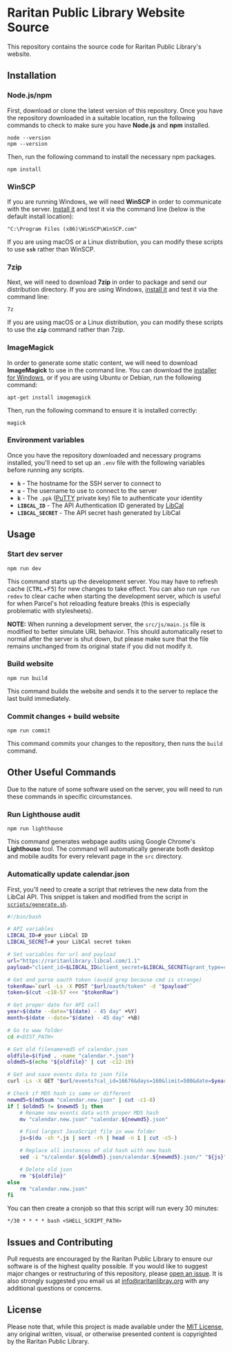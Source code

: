 # **Raritan Public Library Website Source**
This repository contains the source code for Raritan Public Library's website.

## **Installation**

### **Node.js/npm**
First, download or clone the latest version of this repository. Once you have the repository downloaded in a suitable location, run the following commands to check to make sure you have **Node.js** and **npm** installed.
```
node --version
npm --version
```
Then, run the following command to install the necessary npm packages.
```
npm install
```

### **WinSCP**
If you are running Windows, we will need **WinSCP** in order to communicate with the server. [Install it](https://winscp.net/eng/download.php) and test it via the command line (below is the default install location):
```
"C:\Program Files (x86)\WinSCP\WinSCP.com"
```
If you are using macOS or a Linux distribution, you can modify these scripts to use **`ssh`** rather than WinSCP.

### **7zip**
Next, we will need to download **7zip** in order to package and send our distribution directory. If you are using Windows, [install it](https://www.7-zip.org/download.html) and test it via the command line:
```
7z
```
If you are using macOS or a Linux distribution, you can modify these scripts to use the **`zip`** command rather than 7zip.

### **ImageMagick**
In order to generate some static content, we will need to download **ImageMagick** to use in the command line. You can download the [installer for Windows](https://imagemagick.org/script/download.php), or if you are using Ubuntu or Debian, run the following command:
```
apt-get install imagemagick
```
Then, run the following command to ensure it is installed correctly:
```
magick
```

### **Environment variables**
Once you have the repository downloaded and necessary programs installed, you'll need to set up an `.env` file with the following variables before running any scripts.
- **`h`** - The hostname for the SSH server to connect to
- **`u`** - The username to use to connect to the server
- **`k`** - The `.ppk` ([PuTTY](https://www.putty.org/) private key) file to authenticate your identity
- **`LIBCAL_ID`** - The API Authentication ID generated by [LibCal](https://www.springshare.com/libcal/)
- **`LIBCAL_SECRET`** - The API secret hash generated by LibCal

## **Usage**

### **Start dev server**
```
npm run dev
```
This command starts up the development server. You may have to refresh cache (<kbd>CTRL</kbd>+<kbd>F5</kbd>) for new changes to take effect. You can also run `npm run redev` to clear cache when starting the development server, which is useful for when Parcel's hot reloading feature breaks (this is especially problematic with stylesheets).

**NOTE:** When running a development server, the `src/js/main.js` file is modified to better simulate URL behavior. This should automatically reset to normal after the server is shut down, but please make sure that the file remains unchanged from its original state if you did not modify it.

### **Build website**
```
npm run build
```
This command builds the website and sends it to the server to replace the last build immediately.

### **Commit changes + build website**
```
npm run commit
```
This command commits your changes to the repository, then runs the `build` command.

## **Other Useful Commands**
Due to the nature of some software used on the server, you will need to run these commands in specific circumstances.

### **Run Lighthouse audit**
```
npm run lighthouse
```
This command generates webpage audits using Google Chrome's **Lighthouse** tool. The command will automatically generate both desktop and mobile audits for every relevant page in the `src` directory.

### **Automatically update calendar.json**
First, you'll need to create a script that retrieves the new data from the LibCal API. This snippet is taken and modified from the script in [`scripts/generate.sh`](scripts/generate.sh).
```bash
#!/bin/bash

# API variables
LIBCAL_ID=# your LibCal ID
LIBCAL_SECRET=# your LibCal secret token

# Set variables for url and payload
url="https://raritanlibrary.libcal.com/1.1"
payload="client_id=$LIBCAL_ID&client_secret=$LIBCAL_SECRET&grant_type=client_credentials"

# Get and parse oauth token (avoid grep because cmd is strange)
tokenRaw=`curl -Ls -X POST "$url/oauth/token" -d "$payload"`
token=$(cut -c18-57 <<< "$tokenRaw")

# Get proper date for API call
year=$(date --date="$(date) - 45 day" +%Y)
month=$(date --date="$(date) - 45 day" +%B)

# Go to www folder
cd #<DIST_PATH>

# Get old filename+md5 of calendar.json
oldfile=$(find . -name "calendar.*.json")
oldmd5=$(echo "${oldfile}" | cut -c12-19)

# Get and save events data to json file
curl -Ls -X GET "$url/events?cal_id=16676&days=160&limit=500&date=$year-$month-01" -H "Authorization: Bearer $token" > "calendar.new.json"

# Check if MD5 hash is same or different
newmd5=$(md5sum "calendar.new.json" | cut -c1-8)
if [ $oldmd5 != $newmd5 ]; then
    # Rename new events data with proper MD5 hash
    mv "calendar.new.json" "calendar.${newmd5}.json"

    # Find largest JavaScript file in www folder
    js=$(du -sh *.js | sort -rh | head -n 1 | cut -c5-)

    # Replace all instances of old hash with new hash
    sed -i "s/calendar.${oldmd5}.json/calendar.${newmd5}.json/" "${js}"

    # Delete old json
    rm "${oldfile}"
else
    rm "calendar.new.json"
fi
```

You can then create a cronjob so that this script will run every 30 minutes:
```
*/30 * * * * bash <SHELL_SCRIPT_PATH>
```

## **Issues and Contributing**
Pull requests are encouraged by the Raritan Public Library to ensure our software is of the highest quality possible. If you would like to suggest major changes or restructuring of this repository, please [open an issue](https://github.com/raritanlibrary/www/issues/new). It is also strongly suggested you email us at [info@raritanlibray.org](mailto:info@raritanlibray.org) with any additional questions or concerns.

## **License**
Please note that, while this project is made available under the [MIT License](LICENSE), any original written, visual, or otherwise presented content is copyrighted by the Raritan Public Library.